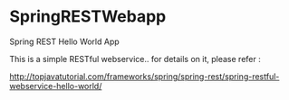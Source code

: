 # SpringRESTWebapp
Spring REST Hello World App

This is a simple RESTful webservice.. for details on it, please refer :

http://topjavatutorial.com/frameworks/spring/spring-rest/spring-restful-webservice-hello-world/

